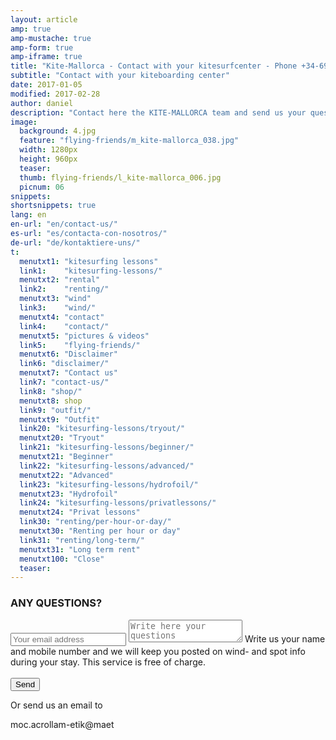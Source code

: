 ```yaml
---
layout: article
amp: true
amp-mustache: true
amp-form: true
amp-iframe: true
title: "Kite-Mallorca - Contact with your kitesurfcenter - Phone +34-696-264729"
subtitle: "Contact with your kiteboarding center"
date: 2017-01-05
modified: 2017-02-28
author: daniel
description: "Contact here the KITE-MALLORCA team and send us your questions!"
image:
  background: 4.jpg
  feature: "flying-friends/m_kite-mallorca_038.jpg"
  width: 1280px
  height: 960px
  teaser:
  thumb: flying-friends/l_kite-mallorca_006.jpg
  picnum: 06
snippets:
shortsnippets: true
lang: en
en-url: "en/contact-us/"
es-url: "es/contacta-con-nosotros/"
de-url: "de/kontaktiere-uns/"
t:
  menutxt1: "kitesurfing lessons"
  link1:    "kitesurfing-lessons/"
  menutxt2: "rental"
  link2:    "renting/"
  menutxt3: "wind"
  link3:    "wind/"
  menutxt4: "contact"
  link4:    "contact/"
  menutxt5: "pictures & videos"
  link5:    "flying-friends/"
  menutxt6: "Disclaimer"
  link6: "disclaimer/"
  menutxt7: "Contact us"
  link7: "contact-us/"
  link8: "shop/"
  menutxt8: shop
  link9: "outfit/"
  menutxt9: "Outfit"
  link20: "kitesurfing-lessons/tryout/"
  menutxt20: "Tryout"
  link21: "kitesurfing-lessons/beginner/"
  menutxt21: "Beginner"
  link22: "kitesurfing-lessons/advanced/"
  menutxt22: "Advanced"
  link23: "kitesurfing-lessons/hydrofoil/"
  menutxt23: "Hydrofoil"
  link24: "kitesurfing-lessons/privatlessons/"
  menutxt24: "Privat lessons"
  link30: "renting/per-hour-or-day/"
  menutxt30: "Renting per hour or day"
  link31: "renting/long-term/"
  menutxt31: "Long term rent"
  menutxt100: "Close"
  teaser:
---
```


### ANY QUESTIONS?

<form method="POST" action-xhr="https://formspree.io/team@kite-mallorca.com" target="_blank">
  <input type="email" name="_replyto" placeholder="Your email address" required>
  <input type="hidden" name="_subject" value="Information regarding kitesurfing lessons and/or rental">
  <textarea name="body" placeholder="Write here your questions"></textarea>
  <span>Write us your name and mobile number and we will keep you posted on wind- and spot info during your stay. This service is free of charge.</span><br><br>
  <input type="hidden" name="_next" value="{{ site.url }}/amp/en/thanks">
  <input type="submit" value="Send">
    <div submit-success>
      <template type="amp-mustache">
        Many thanks for your inquiry. We will process it in the next few hours and will get back to you.
      </template>
    </div>
    <div submit-error>
      <template type="amp-mustache">
        Many thanks for your inquiry. We will process it in the next few hours and will get back to you.
      </template>
    </div>

</form>
<span>
  Or send us an email to
  <p class="backforward">moc.acrollam-etik@maet</p>
</span>